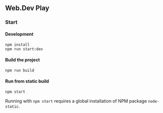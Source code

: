 ## Web.Dev Play

### Start

#### Development

```
npm install
npm run start:dev
```

#### Build the project

```
npm run build
```

#### Run from static build

```
npm start
```

Running with `npm start` requires a global installation of NPM package `node-static`.